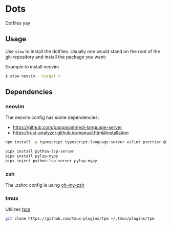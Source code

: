 # Dots

Dotfiles yay

## Usage

Use `stow` to install the dotfiles.
Usually one would stand on the root of the git-repository and install the package you want:

Example to install neovim

```bash
$ stow neovim --target ~
```

## Dependencies

### neovim

The neovim config has some dependencies:

- https://github.com/pappasam/jedi-language-server
- https://rust-analyzer.github.io/manual.html#installation

```bash
npm install -g typescript typescript-language-server eslint prettier @fsouza/prettierd
```

```bash
pipx install python-lsp-server
pipx install pylsp-mypy
pipx inject python-lsp-server pylsp-mypy
```

### zsh

The .zshrc config is using [oh-my-zsh](https://github.com/ohmyzsh/ohmyzsh/)

### tmux

Utilizes [tpm](https://github.com/tmux-plugins/tpm)

```bash
git clone https://github.com/tmux-plugins/tpm ~/.tmux/plugins/tpm
```
